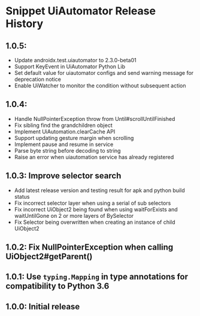 # Snippet UiAutomator Release History

## 1.0.5:

* Update androidx.test.uiautomator to 2.3.0-beta01
* Support KeyEvent in UiAutomator Python Lib
* Set default value for uiautomator configs and send warning message for deprecation notice
* Enable UiWatcher to monitor the condition without subsequent action

## 1.0.4:

* Handle NullPointerException throw from Until#scrollUntilFinished
* Fix sibling find the grandchildren object
* Implement UiAutomation.clearCache API
* Support updating gesture margin when scrolling
* Implement pause and resume in service
* Parse byte string before decoding to string
* Raise an error when uiautomation service has already registered

## 1.0.3: Improve selector search

* Add latest release version and testing result for apk and python build status
* Fix incorrect selector layer when using a serial of sub selectors
* Fix incorrect UiObject2 being found when using waitForExists and waitUntilGone on 2 or more layers of BySelector
* Fix Selector being overwritten when creating an instance of child UiObject2

## 1.0.2: Fix NullPointerException when calling UiObject2#getParent()

## 1.0.1: Use `typing.Mapping` in type annotations for compatibility to Python 3.6

## 1.0.0: Initial release

